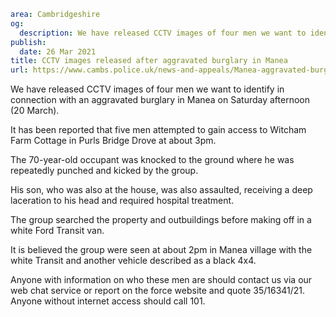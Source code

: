 ```yaml
area: Cambridgeshire
og:
  description: We have released CCTV images of four men we want to identify in connection with an aggravated burglary in Manea on Saturday afternoon.
publish:
  date: 26 Mar 2021
title: CCTV images released after aggravated burglary in Manea
url: https://www.cambs.police.uk/news-and-appeals/Manea-aggravated-burglary-appeal-March21
```

We have released CCTV images of four men we want to identify in connection with an aggravated burglary in Manea on Saturday afternoon (20 March).

It has been reported that five men attempted to gain access to Witcham Farm Cottage in Purls Bridge Drove at about 3pm.

The 70-year-old occupant was knocked to the ground where he was repeatedly punched and kicked by the group.

His son, who was also at the house, was also assaulted, receiving a deep laceration to his head and required hospital treatment.

The group searched the property and outbuildings before making off in a white Ford Transit van.

It is believed the group were seen at about 2pm in Manea village with the white Transit and another vehicle described as a black 4x4.

Anyone with information on who these men are should contact us via our web chat service or report on the force website and quote 35/16341/21. Anyone without internet access should call 101.
